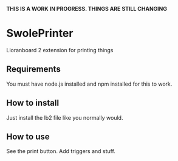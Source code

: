 **THIS IS A WORK IN PROGRESS. THINGS ARE STILL CHANGING**

# SwolePrinter
Lioranboard 2 extension for printing things

## Requirements
You must have node.js installed and npm installed for this to work. 

## How to install
Just install the lb2 file like you normally would.

## How to use
See the print button. Add triggers and stuff. 
